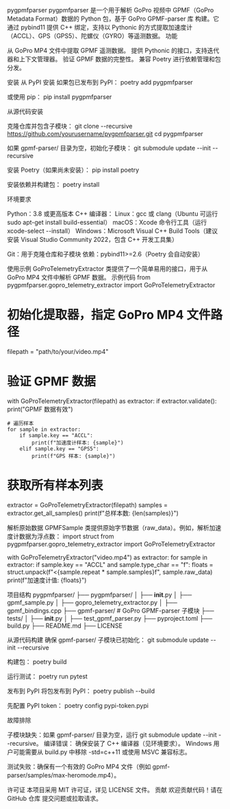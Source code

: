 pygpmfparser
pygpmfparser 是一个用于解析 GoPro 视频中 GPMF（GoPro Metadata Format）数据的 Python 包，基于 GoPro GPMF-parser 库 构建。它通过 pybind11 提供 C++ 绑定，支持以 Pythonic 的方式提取加速度计（ACCL）、GPS（GPS5）、陀螺仪（GYRO）等遥测数据。
功能

从 GoPro MP4 文件中提取 GPMF 遥测数据。
提供 Pythonic 的接口，支持迭代器和上下文管理器。
验证 GPMF 数据的完整性。
兼容 Poetry 进行依赖管理和包分发。

安装
从 PyPI 安装
如果包已发布到 PyPI：
poetry add pygpmfparser

或使用 pip：
pip install pygpmfparser

从源代码安装

克隆仓库并包含子模块：
git clone --recursive https://github.com/yourusername/pygpmfparser.git
cd pygpmfparser

如果 gpmf-parser/ 目录为空，初始化子模块：
git submodule update --init --recursive


安装 Poetry（如果尚未安装）：
pip install poetry


安装依赖并构建包：
poetry install



环境要求

Python：3.8 或更高版本
C++ 编译器：
Linux：gcc 或 clang（Ubuntu 可运行 sudo apt-get install build-essential）
macOS：Xcode 命令行工具（运行 xcode-select --install）
Windows：Microsoft Visual C++ Build Tools（建议安装 Visual Studio Community 2022，包含 C++ 开发工具集）


Git：用于克隆仓库和子模块
依赖：pybind11>=2.6（Poetry 会自动安装）

使用示例
GoProTelemetryExtractor 类提供了一个简单易用的接口，用于从 GoPro MP4 文件中解析 GPMF 数据。
示例代码
from pygpmfparser.gopro_telemetry_extractor import GoProTelemetryExtractor

# 初始化提取器，指定 GoPro MP4 文件路径
filepath = "path/to/your/video.mp4"

# 验证 GPMF 数据
with GoProTelemetryExtractor(filepath) as extractor:
    if extractor.validate():
        print("GPMF 数据有效")

    # 遍历样本
    for sample in extractor:
        if sample.key == "ACCL":
            print(f"加速度计样本: {sample}")
        elif sample.key == "GPS5":
            print(f"GPS 样本: {sample}")

# 获取所有样本列表
extractor = GoProTelemetryExtractor(filepath)
samples = extractor.get_all_samples()
print(f"总样本数: {len(samples)}")

解析原始数据
GPMFSample 类提供原始字节数据（raw_data）。例如，解析加速度计数据为浮点数：
import struct
from pygpmfparser.gopro_telemetry_extractor import GoProTelemetryExtractor

with GoProTelemetryExtractor("video.mp4") as extractor:
    for sample in extractor:
        if sample.key == "ACCL" and sample.type_char == "f":
            floats = struct.unpack(f"<{sample.repeat * sample.samples}f", sample.raw_data)
            print(f"加速度计值: {floats}")

项目结构
pygpmfparser/
├── pygpmfparser/
│   ├── __init__.py
│   ├── gpmf_sample.py
│   ├── gopro_telemetry_extractor.py
│   ├── gpmf_bindings.cpp
├── gpmf-parser/  # GoPro GPMF-parser 子模块
├── tests/
│   ├── __init__.py
│   ├── test_gpmf_parser.py
├── pyproject.toml
├── build.py
├── README.md
├── LICENSE

从源代码构建
确保 gpmf-parser/ 子模块已初始化：
git submodule update --init --recursive

构建包：
poetry build

运行测试：
poetry run pytest

发布到 PyPI
将包发布到 PyPI：
poetry publish --build

先配置 PyPI token：
poetry config pypi-token.pypi <your-token>

故障排除

子模块缺失：如果 gpmf-parser/ 目录为空，运行 git submodule update --init --recursive。
编译错误：
确保安装了 C++ 编译器（见环境要求）。
Windows 用户可能需要从 build.py 中移除 -std=c++11 或使用 MSVC 兼容标志。


测试失败：确保有一个有效的 GoPro MP4 文件（例如 gpmf-parser/samples/max-heromode.mp4）。

许可证
本项目采用 MIT 许可证，详见 LICENSE 文件。
贡献
欢迎贡献代码！请在 GitHub 仓库 提交问题或拉取请求。
